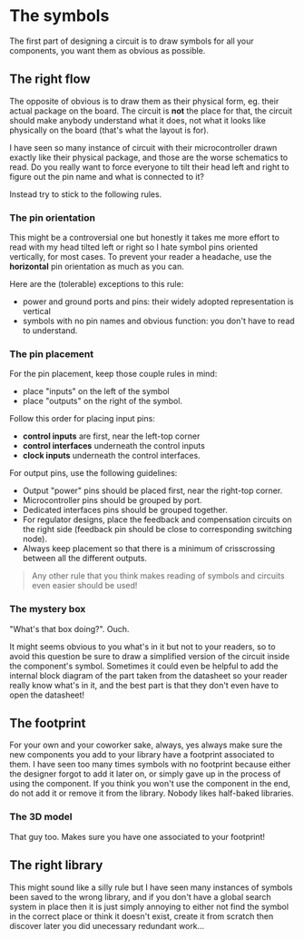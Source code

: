 # The symbols

The first part of designing a circuit is to draw symbols for all your components, you want them as obvious as possible.

## The right flow

The opposite of obvious is to draw them as their physical form, eg. their actual package on the board.
The circuit is **not** the place for that, the circuit should make anybody understand what it does, not what it looks like physically on the board (that's what the layout is for).

I have seen so many instance of circuit with their microcontroller drawn exactly like their physical package, and those are the worse schematics to read. Do you really want to force everyone to tilt their head left and right to figure out the pin name and what is connected to it?

Instead try to stick to the following rules.

### The pin orientation

This might be a controversial one but honestly it takes me more effort to read with my head tilted left or right so I hate symbol pins oriented vertically, for most cases.
To prevent your reader a headache, use the **horizontal** pin orientation as much as you can.

Here are the (tolerable) exceptions to this rule:

- power and ground ports and pins: their widely adopted representation is vertical
- symbols with no pin names and obvious function: you don't have to read to understand.

### The pin placement

For the pin placement, keep those couple rules in mind:

- place "inputs" on the left of the symbol
- place "outputs" on the right of the symbol.

Follow this order for placing input pins:

- **control inputs** are first, near the left-top corner
- **control interfaces** underneath the control inputs
- **clock inputs** underneath the control interfaces.

For output pins, use the following guidelines:

- Output "power" pins should be placed first, near the right-top corner.
- Microcontroller pins should be grouped by port.
- Dedicated interfaces pins should be grouped together.
- For regulator designs, place the feedback and compensation circuits on the right side (feedback pin should be close to corresponding switching node).
- Always keep placement so that there is a minimum of crisscrossing between all the different outputs.

> Any other rule that you think makes reading of symbols and circuits even easier should be used!

### The mystery box

"What's that box doing?". Ouch.

It might seems obvious to you what's in it but not to your readers, so to avoid this question be sure to draw a simplified version of the circuit inside the component's symbol.
Sometimes it could even be helpful to add the internal block diagram of the part taken from the datasheet so your reader really know what's in it, and the best part is that they don't even have to open the datasheet!

## The footprint

For your own and your coworker sake, always, yes always make sure the new components you add to your library have a footprint associated to them.
I have seen too many times symbols with no footprint because either the designer forgot to add it later on, or simply gave up in the process of using the component. If you think you won't use the component in the end, do not add it or remove it from the library. Nobody likes half-baked libraries.

### The 3D model

That guy too. Makes sure you have one associated to your footprint!

## The right library

This might sound like a silly rule but I have seen many instances of symbols been saved to the wrong library, and if you don't have a global search system in place then it is just simply annoying to either not find the symbol in the correct place or think it doesn't exist, create it from scratch then discover later you did unecessary redundant work...